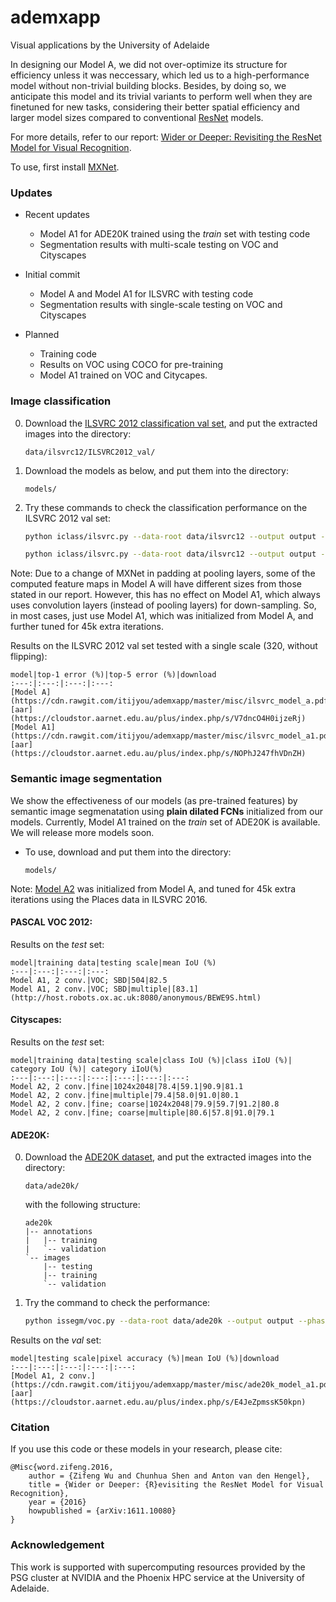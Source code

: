 # ademxapp

Visual applications by the University of Adelaide

In designing our Model A, we did not over-optimize its structure for efficiency unless it was neccessary, which led us to a high-performance model without non-trivial building blocks. Besides, by doing so, we anticipate this model and its trivial variants to perform well when they are finetuned for new tasks, considering their better spatial efficiency and larger model sizes compared to conventional [ResNet](https://arxiv.org/abs/1512.03385) models.

For more details, refer to our report: [Wider or Deeper: Revisiting the ResNet Model for Visual Recognition](https://arxiv.org/abs/1611.10080).

To use, first install [MXNet](https://github.com/dmlc/mxnet).


### Updates

* Recent updates
    + Model A1 for ADE20K trained using the *train* set with testing code
    + Segmentation results with multi-scale testing on VOC and Cityscapes

* Initial commit
    + Model A and Model A1 for ILSVRC with testing code
    + Segmentation results with single-scale testing on VOC and Cityscapes

* Planned
    + Training code
    + Results on VOC using COCO for pre-training
    + Model A1 trained on VOC and Citycapes.


### Image classification

0. Download the [ILSVRC 2012 classification val set](http://www.image-net.org/challenges/LSVRC/2012/nnoupb/ILSVRC2012_img_val.tar), and put the extracted images into the directory:

    ```
    data/ilsvrc12/ILSVRC2012_val/
    ```

0. Download the models as below, and put them into the directory:

    ```
    models/
    ```

0. Try these commands to check the classification performance on the ILSVRC 2012 val set:

    ```bash
    python iclass/ilsvrc.py --data-root data/ilsvrc12 --output output --batch-images 10 --phase val --weight models/ilsvrc-cls_rna-a_cls1000_ep-0001.params --split val --test-scales 320 --gpus 0
    
    python iclass/ilsvrc.py --data-root data/ilsvrc12 --output output --batch-images 10 --phase val --weight models/ilsvrc-cls_rna-a1_cls1000_ep-0001.params --split val --test-scales 320 --gpus 0
    ```

Note: Due to a change of MXNet in padding at pooling layers, some of the computed feature maps in Model A will have different sizes from those stated in our report. However, this has no effect on Model A1, which always uses convolution layers (instead of pooling layers) for down-sampling. So, in most cases, just use Model A1, which was initialized from Model A, and further tuned for 45k extra iterations. 

Results on the ILSVRC 2012 val set tested with a single scale (320, without flipping):

    model|top-1 error (%)|top-5 error (%)|download
    :---:|:---:|:---:|:---:
    [Model A](https://cdn.rawgit.com/itijyou/ademxapp/master/misc/ilsvrc_model_a.pdf)|19.20|4.73|[aar](https://cloudstor.aarnet.edu.au/plus/index.php/s/V7dncO4H0ijzeRj)
    [Model A1](https://cdn.rawgit.com/itijyou/ademxapp/master/misc/ilsvrc_model_a1.pdf)|19.54|4.75|[aar](https://cloudstor.aarnet.edu.au/plus/index.php/s/NOPhJ247fhVDnZH)


### Semantic image segmentation

We show the effectiveness of our models (as pre-trained features) by semantic image segmenatation using **plain dilated FCNs** initialized from our models. Currently, Model A1 trained on the *train* set of ADE20K is available. We will release more models soon.

* To use, download and put them into the directory:

    ```
    models/
    ```

Note: [Model A2](https://cdn.rawgit.com/itijyou/ademxapp/master/misc/places_model_a2.pdf) was initialized from Model A, and tuned for 45k extra iterations using the Places data in ILSVRC 2016.

#### PASCAL VOC 2012:

Results on the *test* set:

    model|training data|testing scale|mean IoU (%)
    :---|:---:|:---:|:---:
    Model A1, 2 conv.|VOC; SBD|504|82.5
    Model A1, 2 conv.|VOC; SBD|multiple|[83.1](http://host.robots.ox.ac.uk:8080/anonymous/BEWE9S.html)
    
<!--
    Model A1, 2 conv.|VOC; SBD; COCO|multiple|
-->

#### Cityscapes:

Results on the *test* set:

    model|training data|testing scale|class IoU (%)|class iIoU (%)| category IoU (%)| category iIoU(%)
    :---|:---:|:---:|:---:|:---:|:---:|:---:
    Model A2, 2 conv.|fine|1024x2048|78.4|59.1|90.9|81.1
    Model A2, 2 conv.|fine|multiple|79.4|58.0|91.0|80.1
    Model A2, 2 conv.|fine; coarse|1024x2048|79.9|59.7|91.2|80.8
    Model A2, 2 conv.|fine; coarse|multiple|80.6|57.8|91.0|79.1

#### ADE20K:

0. Download the [ADE20K dataset](http://groups.csail.mit.edu/vision/datasets/ADE20K), and put the extracted images into the directory:

    ```
    data/ade20k/
    ```

    with the following structure:

    ```
    ade20k
    |-- annotations
    |   |-- training
    |   `-- validation
    `-- images
        |-- testing
        |-- training
        `-- validation
    ```

0. Try the command to check the performance:

    ```bash
    python issegm/voc.py --data-root data/ade20k --output output --phase val --weight models/ade20k_rna-a1_cls150_s8_ep-0001.params --split val --test-scales 504 --test-flipping --test-steps 2 --gpus 0
    ```

Results on the *val* set:

    model|testing scale|pixel accuracy (%)|mean IoU (%)|download
    :---|:---:|:---:|:---:|:---:
    [Model A1, 2 conv.](https://cdn.rawgit.com/itijyou/ademxapp/master/misc/ade20k_model_a1.pdf)|504|80.55|43.34|[aar](https://cloudstor.aarnet.edu.au/plus/index.php/s/E4JeZpmssK50kpn)

### Citation

If you use this code or these models in your research, please cite:

    @Misc{word.zifeng.2016,
        author = {Zifeng Wu and Chunhua Shen and Anton van den Hengel},
        title = {Wider or Deeper: {R}evisiting the ResNet Model for Visual Recognition},
        year = {2016}
        howpublished = {arXiv:1611.10080}
    }

### Acknowledgement

This work is supported with supercomputing resources provided by the PSG cluster at NVIDIA and the Phoenix HPC service at the University of Adelaide.

